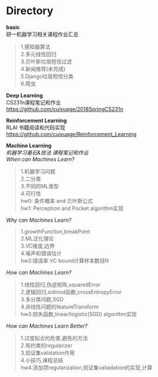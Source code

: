 # Directory   
     	
**basic**   
研一机器学习相关课程作业汇总    
> 1.感知器算法    
> 2.多元线性回归    
> 3.贝叶斯垃圾短信过滤    
> 4.新闻推荐(未完成)    
> 5.Django垃圾短信分类    
> 6.爬虫   

**Deep Learning**   
CS231n课程笔记和作业   
https://github.com/cuixuage/2018SpringCS231n   
  
**Reinforcement Learning**  
RLAI 书籍阅读和代码实现   
https://github.com/cuixuage/Reinforcement_Learning   
    
**Machine Learning**    
*机器学习基石&技法 课程笔记和作业*   
*When can Machines Learn?*   
> 1.机器学习问题   
> 2.二分类   
> 3.不同的ML类型   
> 4.可行性    
> hw0: 条件概率 and 贝叶斯公式    
> hw1: Perceptron and Pocket algorithm实现      
            
*Why can Machines Learn?*     
> 1.growthFunction,breakPoint   
> 2.ML泛化理论   
> 3.VC维度,边界   
> 4.噪声和错误估计   
> hw2:错误率 VC bound计算样本数目N   
    
*How can Machines Learn?*   
> 1.线性回归,伪逆矩阵,squaredError  
> 2.逻辑回归,sidmod函数,crossEntropyError  
> 3.多分类问题,SGD  
> 4.非线性问题的featureTransform  
> hw3:损失函数,linear/logistic(SGD) algorithm实现   
       
*How can Machines Learn Better?*      
> 1.过度拟合的危害,避免的方法   
> 2.有约束的regularizer   
> 3.验证集validation作用     
> 4.小技巧,课程总结       
>hw4:添加项regularization,验证集valiadation的实现,计算  
